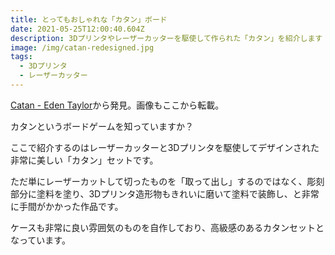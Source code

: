 ```yaml
---
title: とってもおしゃれな「カタン」ボード
date: 2021-05-25T12:00:40.604Z
description: 3Dプリンタやレーザーカッターを駆使して作られた「カタン」を紹介します
image: /img/catan-redesigned.jpg
tags:
  - 3Dプリンタ
  - レーザーカッター
---
```

[Catan - Eden Taylor](http://www.eden-taylor.com/catan)から発見。画像もここから転載。

カタンというボードゲームを知っていますか？

ここで紹介するのはレーザーカッターと3Dプリンタを駆使してデザインされた非常に美しい「カタン」セットです。

ただ単にレーザーカットして切ったものを「取って出し」するのではなく、彫刻部分に塗料を塗り、3Dプリンタ造形物もきれいに磨いて塗料で装飾し、と非常に手間がかかった作品です。

ケースも非常に良い雰囲気のものを自作しており、高級感のあるカタンセットとなっています。
